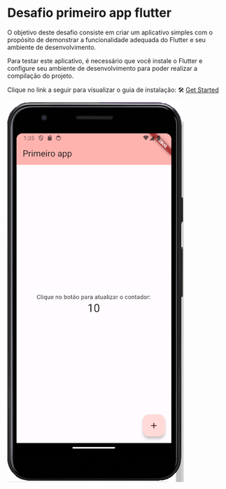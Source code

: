 # Desafio primeiro app flutter

O objetivo deste desafio consiste em criar um aplicativo simples com o propósito de demonstrar a funcionalidade adequada do Flutter e seu ambiente de desenvolvimento.

Para testar este aplicativo, é necessário que você instale o Flutter e configure seu ambiente de desenvolvimento para poder realizar a compilação do projeto.

Clique no link a seguir para visualizar o guia de instalação: 
🛠️ [Get Started](https://docs.flutter.dev/get-started/install)


![Tela inicial do app](/assets/image.png)
